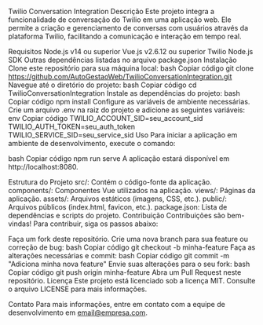 Twilio Conversation Integration
Descrição
Este projeto integra a funcionalidade de conversação do Twilio em uma aplicação web. Ele permite a criação e gerenciamento de conversas com usuários através da plataforma Twilio, facilitando a comunicação e interação em tempo real.

Requisitos
Node.js v14 ou superior
Vue.js v2.6.12 ou superior
Twilio Node.js SDK
Outras dependências listadas no arquivo package.json
Instalação
Clone este repositório para sua máquina local:
bash
Copiar código
git clone https://github.com/AutoGestaoWeb/TwilioConversationIntegration.git
Navegue até o diretório do projeto:
bash
Copiar código
cd TwilioConversationIntegration
Instale as dependências do projeto:
bash
Copiar código
npm install
Configure as variáveis de ambiente necessárias. Crie um arquivo .env na raiz do projeto e adicione as seguintes variáveis:
env
Copiar código
TWILIO_ACCOUNT_SID=seu_account_sid
TWILIO_AUTH_TOKEN=seu_auth_token
TWILIO_SERVICE_SID=seu_service_sid
Uso
Para iniciar a aplicação em ambiente de desenvolvimento, execute o comando:

bash
Copiar código
npm run serve
A aplicação estará disponível em http://localhost:8080.

Estrutura do Projeto
src/: Contém o código-fonte da aplicação.
components/: Componentes Vue utilizados na aplicação.
views/: Páginas da aplicação.
assets/: Arquivos estáticos (imagens, CSS, etc.).
public/: Arquivos públicos (index.html, favicon, etc.).
package.json: Lista de dependências e scripts do projeto.
Contribuição
Contribuições são bem-vindas! Para contribuir, siga os passos abaixo:

Faça um fork deste repositório.
Crie uma nova branch para sua feature ou correção de bug:
bash
Copiar código
git checkout -b minha-feature
Faça as alterações necessárias e commit:
bash
Copiar código
git commit -m "Adiciona minha nova feature"
Envie suas alterações para o seu fork:
bash
Copiar código
git push origin minha-feature
Abra um Pull Request neste repositório.
Licença
Este projeto está licenciado sob a licença MIT. Consulte o arquivo LICENSE para mais informações.

Contato
Para mais informações, entre em contato com a equipe de desenvolvimento em email@empresa.com.
